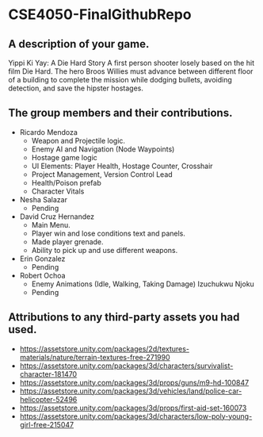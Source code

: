# CSE4050-FinalGithubRepo

## A description of your game.
Yippi Ki Yay: A Die Hard Story
A first person shooter losely based on the hit film Die Hard.  The hero Broos Willies must advance between different floor of a building to complete the mission while dodging bullets, avoiding detection, and save the hipster hostages.

## The group members and their contributions.

- Ricardo Mendoza
  - Weapon and Projectile logic.
  - Enemy AI and Navigation (Node Waypoints)
  - Hostage game logic
  - UI Elements: Player Health, Hostage Counter, Crosshair
  - Project Management, Version Control Lead
  - Health/Poison prefab
  - Character Vitals
- Nesha Salazar
  - Pending 
- David Cruz Hernandez
  - Main Menu.
  - Player win and lose conditions text and panels.
  - Made player grenade.
  - Ability to pick up and use different weapons.
- Erin Gonzalez
  - Pending
- Robert Ochoa
  - Enemy Animations (Idle, Walking, Taking Damage)
Izuchukwu Njoku
  - Pending 

## Attributions to any third-party assets you had used.
- https://assetstore.unity.com/packages/2d/textures-materials/nature/terrain-textures-free-271990
- https://assetstore.unity.com/packages/3d/characters/survivalist-character-181470
- https://assetstore.unity.com/packages/3d/props/guns/m9-hd-100847
- https://assetstore.unity.com/packages/3d/vehicles/land/police-car-helicopter-52496
- https://assetstore.unity.com/packages/3d/props/first-aid-set-160073
- https://assetstore.unity.com/packages/3d/characters/low-poly-young-girl-free-215047
